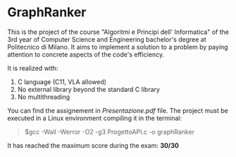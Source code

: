 # GraphRanker

This is the project of the course "Algoritmi e Principi dell' Informatica" of the 3rd year of Computer Science and Engineering bachelor's degree at Politecnico di Milano.
It aims to implement a solution to a problem by paying attention to concrete aspects of the code's efficiency.

It is realized with:
1. C language (C11, VLA allowed)
2. No external library beyond the standard C library
3. No multithreading

You can find the assignement in *Presentazione.pdf* file.
The project must be executed in a Linux environment compiling it in the terminal:
>$gcc -Wall -Werror -O2 -g3 ProgettoAPI.c -o graphRanker


It has reached the maximum score during the exam:  **30/30**
